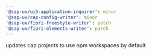 ```yaml
---
'@sap-ux/ui5-application-inquirer': minor
'@sap-ux/cap-config-writer': minor
'@sap-ux/fiori-freestyle-writer': patch
'@sap-ux/fiori-elements-writer': patch
---
```


updates cap projects to use npm workspaces by default
